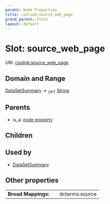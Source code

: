 ```yaml
---
parent: Node Properties
title: csolink:source_web_page
grand_parent: Slots
layout: default
---
```


# Slot: source_web_page




URI: [csolink:source_web_page](https://w3id.org/csolink/vocab/source_web_page)

## Domain and Range

[DataSetSummary](DataSetSummary.md) ->  <sub>OPT</sub> [String](types/String.md)

## Parents

 *  is_a: [node property](node_property.md)

## Children


## Used by

 * [DataSetSummary](DataSetSummary.md)

## Other properties

|  |  |  |
| --- | --- | --- |
| **Broad Mappings:** | | dcterms:source |

